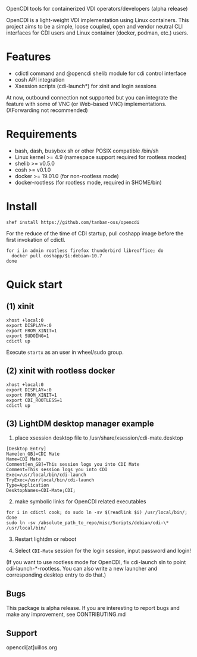 OpenCDI tools for containerized VDI operators/developers (alpha release)

OpenCDI is a light-weight VDI implementation using Linux containers.
This project aims to be a simple, loose coupled, open and vendor neutral CLI interfaces for CDI users and Linux container (docker, podman, etc.) users.

# Features

* cdictl command and @opencdi shelib module for cdi control interface
* cosh API integration
* Xsession scripts (cdi-launch\*) for xinit and login sessions

At now, outbound connection not supported but you can integrate the feature with some of VNC (or Web-based VNC) implementations. 
(XForwarding not recommended)

# Requirements

* bash, dash, busybox sh or other POSIX compatible /bin/sh
* Linux kernel >= 4.9 (namespace support required for rootless modes)
* shelib >= v0.5.0
* cosh >= v0.1.0
* docker >= 19.01.0 (for non-rootless mode)
* docker-rootless (for rootless mode, required in $HOME/bin)

# Install

```
shef install https://github.com/tanban-oss/opencdi
```

For the reduce of the time of CDI startup, pull coshapp image before the first invokation of cdictl.

```
for i in admin rootless firefox thunderbird libreoffice; do
  docker pull coshapp/$i:debian-10.7
done
```

# Quick start

## (1) xinit

``` ~/.xinitrc
xhost +local:0
export DISPLAY=:0
export FROM_XINIT=1
export SUDOING=1
cdictl up 
```

Execute `startx` as an user in wheel/sudo group.

## (2) xinit with rootless docker

``` ~/.xinitrc
xhost +local:0
export DISPLAY=:0
export FROM_XINIT=1
export CDI_ROOTLESS=1
cdictl up 
```

## (3) LightDM desktop manager example

1. place xsession desktop file to /usr/share/xsession/cdi-mate.desktop

``` 
[Desktop Entry]
Name[en_GB]=CDI Mate
Name=CDI Mate
Comment[en_GB]=This session logs you into CDI Mate 
Comment=This session logs you into CDI
Exec=/usr/local/bin/cdi-launch
TryExec=/usr/local/bin/cdi-launch
Type=Application
DesktopNames=CDI-Mate;CDI;
```

2. make symbolic links for OpenCDI related executables

```
for i in cdictl cook; do sudo ln -sv $(readlink $i) /usr/local/bin/; done
sudo ln -sv /absolute_path_to_repo/misc/Scripts/debian/cdi-\* /usr/local/bin/
```

3. Restart lightdm or reboot

4. Select `CDI-Mate` session for the login session, input password and login!

(If you want to use rootless mode for OpenCDI, fix cdi-launch sln to point cdi-launch-\*-rootless. You can also write a new launcher and corresponding desktop entry to do that.)


## Bugs

This package is alpha release. 
If you are interesting to report bugs and make any improvement, see CONTRIBUTING.md


## Support

opencdi[at]uillos.org
